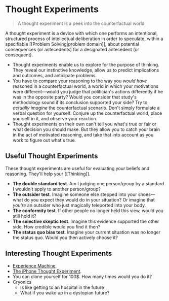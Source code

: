 # Thought Experiments

> A thought experiment is a peek into the counterfactual world

A thought experiment is a device with which one performs an intentional, structured process of intellectual deliberation in order to speculate, within a specifiable [[Problem Solving|problem domain]], about potential consequences (or antecedents) for a designated antecedent (or consequent).

- Thought experiments enable us to explore for the purpose of thinking. They reveal our instinctive knowledge, allow us to predict implications and outcomes, and anticipate problems.
- You have to compare your reasoning to the way you _would have_ reasoned in a counterfactual world, a world in which your motivations were different—would you judge that politician's actions differently if he was in the opposite party?  Would you consider that study's methodology sound if its conclusion supported your side? Try to _actually imagine_ the counterfactual scenario. Don't simply formulate a verbal question for yourself. Conjure up the counterfactual world, place yourself in it, and observe your reaction.
- Thought experiments on their own can't tell you what's true or fair or what decision you should make. But they allow you to catch your brain in the act of motivated reasoning, and take that into account as you work to figure out what's true.

## Useful Thought Experiments

These thought experiments are useful for evaluating your beliefs and reasoning. They'll help your [[Thinking]].

- **The double standard test**. Am I judging one person/group by a standard I wouldn't apply to another person/group?
- **The outsider test**. Imagine someone else stepped into your shoes—what do you expect they would do in your situation? Or imagine that _you're_ an outsider who just magically teleported into your body.
- **The conformity test**. If other people no longer held this view, would you still hold it?
- **The selective skeptic test**. Imagine this evidence supported the other side. How credible would you find it then?
- **The status quo bias test**. Imagine your current situation was no longer the status quo. Would you then actively choose it?

## Interesting Thought Experiments

- [Experience Machine](https://en.m.wikipedia.org/wiki/Experience_machine).
- [The iPhone Thought Experiment](https://waitbutwhy.com/table/iphone-thought-experiment).
- You can clone yourself for 100$. How many times would you do it?
- Cryonics
  - Is like getting to an hospital in the future
  - What if you wake up in a dystopian future?
